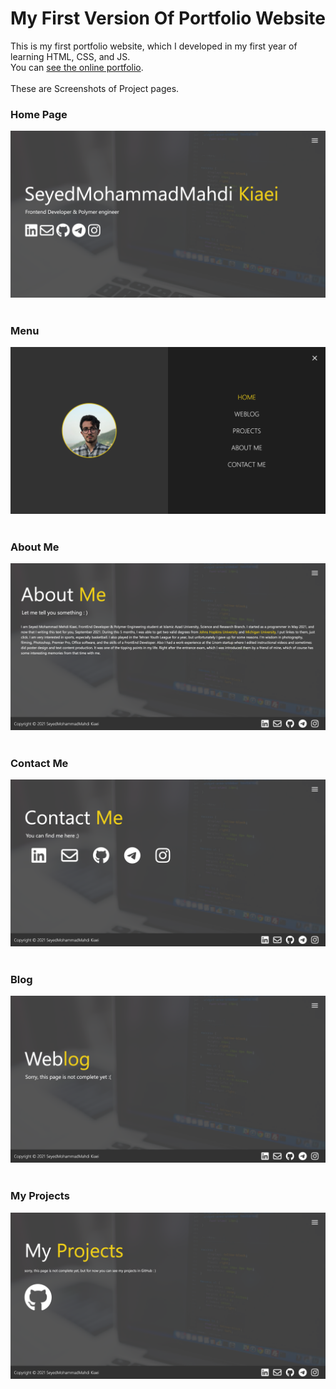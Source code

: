 # My First Version Of Portfolio Website

This is my first portfolio website, which I developed in my first year of learning HTML, CSS, and JS.<br/>
You can [see the online portfolio](https://mohammadkiaei.github.io/Kiaei).
<br/>
<br/>
These are Screenshots of Project pages.
<br/>
### Home Page
![Home Page](https://github.com/mohammadkiaei/Kiaei/blob/main/Portfolio%20img/Portfolio-home.png)
<br/>
<br/>
### Menu
![Menu](https://github.com/mohammadkiaei/Kiaei/blob/main/Portfolio%20img/Portfolio-Menu.png)
<br/>
<br/>
### About Me
![About me](https://github.com/mohammadkiaei/Kiaei/blob/main/Portfolio%20img/Portfolio-About.png)
<br/>
<br/>
### Contact Me
![Contact Me](https://github.com/mohammadkiaei/Kiaei/blob/main/Portfolio%20img/Portfolio-Contact.png)
<br/>
<br/>
### Blog
![Blog](https://github.com/mohammadkiaei/Kiaei/blob/main/Portfolio%20img/portfolio-Weblog.png)
<br/>
<br/>
### My Projects
![My Projects](https://github.com/mohammadkiaei/Kiaei/blob/main/Portfolio%20img/Portfolio-Project.png)
<br/>
